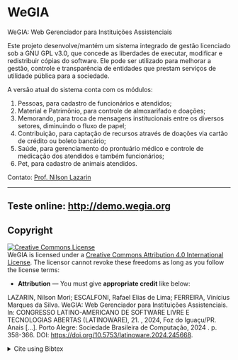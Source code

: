 # WeGIA
WeGIA: Web Gerenciador para Instituições Assistenciais 

Este projeto desenvolve/mantém um sistema integrado de gestão licenciado sob a GNU GPL v3.0, que concede as liberdades de executar, modificar e redistribuir cópias do software. Ele pode ser utilizado para melhorar a gestão, controle e transparência de entidades que prestam serviços de utilidade pública para a sociedade. 

A versão atual do sistema conta com os módulos: 
1) Pessoas, para cadastro de funcionários e atendidos; 
2) Material e Patrimônio, para controle de almoxarifado e doações; 
3) Memorando, para troca de mensagens institucionais entre os diversos setores, diminuindo o fluxo de papel; 
4) Contribuição, para captação de recursos através de doações via cartão de crédito ou boleto bancário;
5) Saúde, para gerenciamento do prontuário médico e controle de medicação dos atendidos e também funcionários;
6) Pet, para cadastro de animais atendidos.

Contato: [Prof. Nilson  Lazarin](https://bsi.cefet-rj.br/~lazarin/)
<hr>

## Teste online: http://demo.wegia.org


## Copyright
<a rel="license" href="http://creativecommons.org/licenses/by/4.0/"><img alt="Creative Commons License" style="border-width:0" src="https://i.creativecommons.org/l/by/4.0/88x31.png" /></a><br />WeGIA is licensed under a <a rel="license" href="http://creativecommons.org/licenses/by/4.0/">Creative Commons Attribution 4.0 International License</a>. The licensor cannot revoke these freedoms as long as you follow the license terms:

* __Attribution__ — You must give __appropriate credit__ like below:

LAZARIN, Nilson Mori; ESCALFONI, Rafael Elias de Lima; FERREIRA, Vinícius Marques da Silva. WeGIA: Web Gerenciador para Instituições Assistenciais. In: CONGRESSO LATINO-AMERICANO DE SOFTWARE LIVRE E TECNOLOGIAS ABERTAS (LATINOWARE), 21. , 2024, Foz do Iguaçu/PR. Anais [...]. Porto Alegre: Sociedade Brasileira de Computação, 2024 . p. 358-366. DOI: https://doi.org/10.5753/latinoware.2024.245668. 

<details>
<summary> Cite using Bibtex </summary>

```
@inproceedings{latinoware,
 author = {Nilson Lazarin and Rafael Elias Escalfoni and Vinícius Ferreira},
 title = { WeGIA: Web Gerenciador para Instituições Assistenciais},
 booktitle = {Anais do XXI Congresso Latino-Americano de Software Livre e Tecnologias Abertas},
 location = {Foz do Iguaçu/PR},
 year = {2024},
 keywords = {},
 issn = {0000-0000},
 pages = {358--366},
 publisher = {SBC},
 address = {Porto Alegre, RS, Brasil},
 doi = {10.5753/latinoware.2024.245668},
 url = {https://sol.sbc.org.br/index.php/latinoware/article/view/31544}
}
```
</details>
